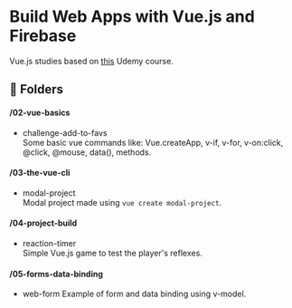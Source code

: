 # Build Web Apps with Vue.js and Firebase

Vue.js studies based on <a href="https://www.udemy.com/course/build-web-apps-with-vuejs-firebase" target="_blank">this</a> Udemy course.

## :file_folder: Folders
#### /02-vue-basics
* challenge-add-to-favs\
Some basic vue commands like: Vue.createApp, v-if, v-for, v-on:click, @click, @mouse, data(), methods.
#### /03-the-vue-cli
* modal-project\
Modal project made using `vue create modal-project`.
#### /04-project-build
* reaction-timer\
Simple Vue.js game to test the player's reflexes.
#### /05-forms-data-binding
* web-form
Example of form and data binding using v-model.
